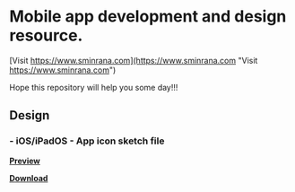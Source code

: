 # Mobile app development and design resource. 

[Visit https://www.sminrana.com](https://www.sminrana.com "Visit https://www.sminrana.com")

Hope this repository will help you some day!!!

## Design

###  - iOS/iPadOS - App icon sketch file 

[**Preview** ](https://raw.githubusercontent.com/sminrana/sminrana/main/design/iOS-iPad%20App%20Icon/iOS-iPadOS_app_icon_skelecton.png "**Preview** ")

[**Download**](https://raw.githubusercontent.com/sminrana/sminrana/main/design/iOS-iPad%20App%20Icon/iOS-iPadOS_app_icon_skelecton.sketch "**Download**")